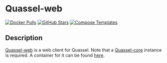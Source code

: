# Quassel-web

[![Docker Pulls](https://img.shields.io/docker/pulls/linuxserver/quassel-web?style=flat-square&color=607D8B&label=docker%20pulls&logo=docker)](https://hub.docker.com/r/linuxserver/quassel-web)
[![GitHub Stars](https://img.shields.io/github/stars/linuxserver/docker-quassel-web?style=flat-square&color=607D8B&label=github%20stars&logo=github)](https://github.com/linuxserver/docker-quassel-web)
[![Compose Templates](https://img.shields.io/static/v1?style=flat-square&color=607D8B&label=compose&message=templates)](https://github.com/GhostWriters/DockSTARTer/tree/master/compose/.apps/quasselweb)

## Description

[Quassel-web](https://github.com/magne4000/quassel-webserver) is a web client for Quassel. Note that a [Quassel-core](http://quassel-irc.org/) instance is required. A container for it can be found [here](https://hub.docker.com/r/linuxserver/quassel-core).
